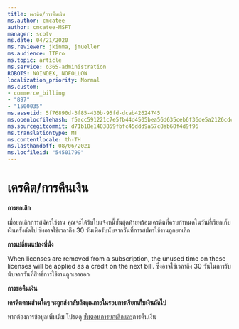 ```yaml
---
title: เครดิต/การคืนเงิน
ms.author: cmcatee
author: cmcatee-MSFT
manager: scotv
ms.date: 04/21/2020
ms.reviewer: jkinma, jmueller
ms.audience: ITPro
ms.topic: article
ms.service: o365-administration
ROBOTS: NOINDEX, NOFOLLOW
localization_priority: Normal
ms.custom:
- commerce_billing
- "897"
- "1500035"
ms.assetid: 5f76890d-3f85-430b-95fd-dcab42624745
ms.openlocfilehash: f5acc591221c7e5fb44d4505bea56d635ceb6f36de5a2126cdcf40f815168a1e
ms.sourcegitcommit: d71b18e1403859fbfc45ddd9a57c8ab68f4d9f96
ms.translationtype: MT
ms.contentlocale: th-TH
ms.lasthandoff: 08/06/2021
ms.locfileid: "54501799"
---
```

# <a name="creditrefund"></a>เครดิต/การคืนเงิน

**การยกเลิก**
  
เมื่อยกเลิกการสมัครใช้งาน คุณจะได้รับใบแจ้งหนี้ขั้นสุดท้ายพร้อมเครดิตที่ครบกําหนดในวันที่เรียกเก็บเงินครั้งถัดไป ซึ่งอาจใช้เวลาถึง 30 วันเพื่อรับนับจากวันที่การสมัครใช้งานถูกยกเลิก
  
**การเปลี่ยนแปลงที่นั่ง**
  
When licenses are removed from a subscription, the unused time on these licenses will be applied as a credit on the next bill. ซึ่งอาจใช้เวลาถึง 30 วันในการรับนับจากวันที่สิทธิ์การใช้งานถูกเอาออก

**การขอคืนเงิน**

**เครดิตตามส่วนใดๆ จะถูกส่งกลับถึงคุณภายในรอบการเรียกเก็บเงินถัดไป**

หากต้องการข้อมูลเพิ่มเติม โปรดดู [ขั้นตอนการยกเลิกและ](/microsoft-365/commerce/subscriptions/cancel-your-subscription)การคืนเงิน 
